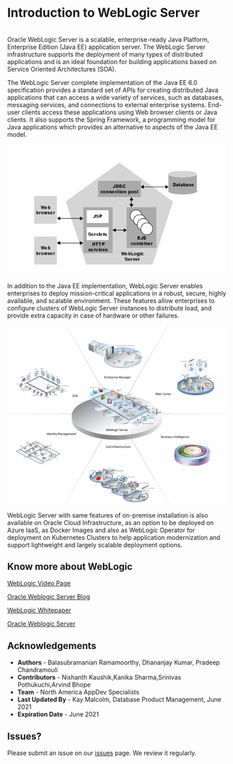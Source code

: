 # Introduction to WebLogic Server
<br>
Oracle WebLogic Server is a scalable, enterprise-ready Java Platform, Enterprise Edition (Java EE) application server. The WebLogic Server infrastructure supports the deployment of many types of distributed applications and is an ideal foundation for building applications based on Service Oriented Architectures (SOA).

The WebLogic Server complete implementation of the Java EE 6.0 specification provides a standard set of APIs for creating distributed Java applications that can access a wide variety of services, such as databases, messaging services, and connections to external enterprise systems. End-user clients access these applications using Web browser clients or Java clients. It also supports the Spring Framework, a programming model for Java applications which provides an alternative to aspects of the Java EE model.

![](./images/introweb1.png " ")

In addition to the Java EE implementation, WebLogic Server enables enterprises to deploy mission-critical applications in a robust, secure, highly available, and scalable environment. These features allow enterprises to configure clusters of WebLogic Server instances to distribute load, and provide extra capacity in case of hardware or other failures.

![](./images/intro-web2.png " ")

WebLogic Server with same features of on-premise installation is also available on Oracle Cloud Infrastructure, as an option to be deployed on Azure IaaS, as Docker Images and also as WebLogic Operator for deployment on Kubernetes Clusters to help application modernization and support lightweight and largely scalable deployment options.


## Know more about WebLogic

[WebLogic Video Page](https://www.youtube.com/user/OracleWebLogic)

[Oracle Weblogic Server Blog](https://blogs.oracle.com/weblogicserver/)

[WebLogic Whitepaper](https://www.oracle.com/middleware/weblogic/resources.html)

[Oracle Weblogic Server](https://www.oracle.com/middleware/weblogic/)



## Acknowledgements

- **Authors** - Balasubramanian Ramamoorthy, Dhananjay Kumar, Pradeep Chandramouli
- **Contributors** - Nishanth Kaushik,Kanika Sharma,Srinivas Pothukuchi,Arvind Bhope
- **Team** - North America AppDev Specialists
- **Last Updated By** - Kay Malcolm, Database Product Management, June 2021
- **Expiration Date** - June 2021

## Issues?
Please submit an issue on our [issues](https://github.com/oracle/learning-library/issues) page. We review it regularly.
